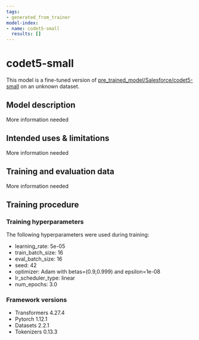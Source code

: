 ```yaml
---
tags:
- generated_from_trainer
model-index:
- name: codet5-small
  results: []
---
```


<!-- This model card has been generated automatically according to the information the Trainer had access to. You
should probably proofread and complete it, then remove this comment. -->

# codet5-small

This model is a fine-tuned version of [pre_trained_model/Salesforce/codet5-small](https://huggingface.co/pre_trained_model/Salesforce/codet5-small) on an unknown dataset.

## Model description

More information needed

## Intended uses & limitations

More information needed

## Training and evaluation data

More information needed

## Training procedure

### Training hyperparameters

The following hyperparameters were used during training:
- learning_rate: 5e-05
- train_batch_size: 16
- eval_batch_size: 16
- seed: 42
- optimizer: Adam with betas=(0.9,0.999) and epsilon=1e-08
- lr_scheduler_type: linear
- num_epochs: 3.0

### Framework versions

- Transformers 4.27.4
- Pytorch 1.12.1
- Datasets 2.2.1
- Tokenizers 0.13.3
